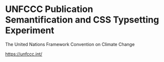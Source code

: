 # UNFCCC Publication Semantification and CSS Typsetting Experiment

The United Nations Framework Convention on Climate Change

https://unfccc.int/

